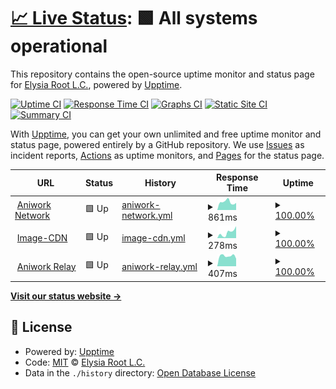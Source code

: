 # [📈 Live Status](https://uptime.ani.work): <!--live status--> **🟩 All systems operational**

This repository contains the open-source uptime monitor and status page for [Elysia Root L.C.](https://uptime.ani.work), powered by [Upptime](https://github.com/upptime/upptime).

[![Uptime CI](https://github.com/elysiaroot/aniwork-uptime/workflows/Uptime%20CI/badge.svg)](https://github.com/elysiaroot/aniwork-uptime/actions?query=workflow%3A%22Uptime+CI%22)
[![Response Time CI](https://github.com/elysiaroot/aniwork-uptime/workflows/Response%20Time%20CI/badge.svg)](https://github.com/elysiaroot/aniwork-uptime/actions?query=workflow%3A%22Response+Time+CI%22)
[![Graphs CI](https://github.com/elysiaroot/aniwork-uptime/workflows/Graphs%20CI/badge.svg)](https://github.com/elysiaroot/aniwork-uptime/actions?query=workflow%3A%22Graphs+CI%22)
[![Static Site CI](https://github.com/elysiaroot/aniwork-uptime/workflows/Static%20Site%20CI/badge.svg)](https://github.com/elysiaroot/aniwork-uptime/actions?query=workflow%3A%22Static+Site+CI%22)
[![Summary CI](https://github.com/elysiaroot/aniwork-uptime/workflows/Summary%20CI/badge.svg)](https://github.com/elysiaroot/aniwork-uptime/actions?query=workflow%3A%22Summary+CI%22)

With [Upptime](https://upptime.js.org), you can get your own unlimited and free uptime monitor and status page, powered entirely by a GitHub repository. We use [Issues](https://github.com/elysiaroot/aniwork-uptime/issues) as incident reports, [Actions](https://github.com/elysiaroot/aniwork-uptime/actions) as uptime monitors, and [Pages](https://uptime.ani.work) for the status page.

<!--start: status pages-->
<!-- This summary is generated by Upptime (https://github.com/upptime/upptime) -->
<!-- Do not edit this manually, your changes will be overwritten -->
<!-- prettier-ignore -->
| URL | Status | History | Response Time | Uptime |
| --- | ------ | ------- | ------------- | ------ |
| <img alt="" src="https://icons.duckduckgo.com/ip3/ani.work.ico" height="13"> [Aniwork Network](https://ani.work/) | 🟩 Up | [aniwork-network.yml](https://github.com/elysiaroot/aniwork-uptime/commits/HEAD/history/aniwork-network.yml) | <details><summary><img alt="Response time graph" src="./graphs/aniwork-network/response-time-week.png" height="20"> 861ms</summary><br><a href="https://uptime.ani.work/history/aniwork-network"><img alt="Response time 833" src="https://img.shields.io/endpoint?url=https%3A%2F%2Fraw.githubusercontent.com%2Felysiaroot%2Faniwork-uptime%2FHEAD%2Fapi%2Faniwork-network%2Fresponse-time.json"></a><br><a href="https://uptime.ani.work/history/aniwork-network"><img alt="24-hour response time 759" src="https://img.shields.io/endpoint?url=https%3A%2F%2Fraw.githubusercontent.com%2Felysiaroot%2Faniwork-uptime%2FHEAD%2Fapi%2Faniwork-network%2Fresponse-time-day.json"></a><br><a href="https://uptime.ani.work/history/aniwork-network"><img alt="7-day response time 861" src="https://img.shields.io/endpoint?url=https%3A%2F%2Fraw.githubusercontent.com%2Felysiaroot%2Faniwork-uptime%2FHEAD%2Fapi%2Faniwork-network%2Fresponse-time-week.json"></a><br><a href="https://uptime.ani.work/history/aniwork-network"><img alt="30-day response time 855" src="https://img.shields.io/endpoint?url=https%3A%2F%2Fraw.githubusercontent.com%2Felysiaroot%2Faniwork-uptime%2FHEAD%2Fapi%2Faniwork-network%2Fresponse-time-month.json"></a><br><a href="https://uptime.ani.work/history/aniwork-network"><img alt="1-year response time 833" src="https://img.shields.io/endpoint?url=https%3A%2F%2Fraw.githubusercontent.com%2Felysiaroot%2Faniwork-uptime%2FHEAD%2Fapi%2Faniwork-network%2Fresponse-time-year.json"></a></details> | <details><summary><a href="https://uptime.ani.work/history/aniwork-network">100.00%</a></summary><a href="https://uptime.ani.work/history/aniwork-network"><img alt="All-time uptime 99.97%" src="https://img.shields.io/endpoint?url=https%3A%2F%2Fraw.githubusercontent.com%2Felysiaroot%2Faniwork-uptime%2FHEAD%2Fapi%2Faniwork-network%2Fuptime.json"></a><br><a href="https://uptime.ani.work/history/aniwork-network"><img alt="24-hour uptime 100.00%" src="https://img.shields.io/endpoint?url=https%3A%2F%2Fraw.githubusercontent.com%2Felysiaroot%2Faniwork-uptime%2FHEAD%2Fapi%2Faniwork-network%2Fuptime-day.json"></a><br><a href="https://uptime.ani.work/history/aniwork-network"><img alt="7-day uptime 100.00%" src="https://img.shields.io/endpoint?url=https%3A%2F%2Fraw.githubusercontent.com%2Felysiaroot%2Faniwork-uptime%2FHEAD%2Fapi%2Faniwork-network%2Fuptime-week.json"></a><br><a href="https://uptime.ani.work/history/aniwork-network"><img alt="30-day uptime 100.00%" src="https://img.shields.io/endpoint?url=https%3A%2F%2Fraw.githubusercontent.com%2Felysiaroot%2Faniwork-uptime%2FHEAD%2Fapi%2Faniwork-network%2Fuptime-month.json"></a><br><a href="https://uptime.ani.work/history/aniwork-network"><img alt="1-year uptime 99.97%" src="https://img.shields.io/endpoint?url=https%3A%2F%2Fraw.githubusercontent.com%2Felysiaroot%2Faniwork-uptime%2FHEAD%2Fapi%2Faniwork-network%2Fuptime-year.json"></a></details>
| <img alt="" src="https://icons.duckduckgo.com/ip3/cdn.ani.work.ico" height="13"> [Image-CDN](https://cdn.ani.work/media_attachments/files/109/368/607/400/125/411/original/073fc528ace47db4.png) | 🟩 Up | [image-cdn.yml](https://github.com/elysiaroot/aniwork-uptime/commits/HEAD/history/image-cdn.yml) | <details><summary><img alt="Response time graph" src="./graphs/image-cdn/response-time-week.png" height="20"> 278ms</summary><br><a href="https://uptime.ani.work/history/image-cdn"><img alt="Response time 201" src="https://img.shields.io/endpoint?url=https%3A%2F%2Fraw.githubusercontent.com%2Felysiaroot%2Faniwork-uptime%2FHEAD%2Fapi%2Fimage-cdn%2Fresponse-time.json"></a><br><a href="https://uptime.ani.work/history/image-cdn"><img alt="24-hour response time 257" src="https://img.shields.io/endpoint?url=https%3A%2F%2Fraw.githubusercontent.com%2Felysiaroot%2Faniwork-uptime%2FHEAD%2Fapi%2Fimage-cdn%2Fresponse-time-day.json"></a><br><a href="https://uptime.ani.work/history/image-cdn"><img alt="7-day response time 278" src="https://img.shields.io/endpoint?url=https%3A%2F%2Fraw.githubusercontent.com%2Felysiaroot%2Faniwork-uptime%2FHEAD%2Fapi%2Fimage-cdn%2Fresponse-time-week.json"></a><br><a href="https://uptime.ani.work/history/image-cdn"><img alt="30-day response time 192" src="https://img.shields.io/endpoint?url=https%3A%2F%2Fraw.githubusercontent.com%2Felysiaroot%2Faniwork-uptime%2FHEAD%2Fapi%2Fimage-cdn%2Fresponse-time-month.json"></a><br><a href="https://uptime.ani.work/history/image-cdn"><img alt="1-year response time 201" src="https://img.shields.io/endpoint?url=https%3A%2F%2Fraw.githubusercontent.com%2Felysiaroot%2Faniwork-uptime%2FHEAD%2Fapi%2Fimage-cdn%2Fresponse-time-year.json"></a></details> | <details><summary><a href="https://uptime.ani.work/history/image-cdn">100.00%</a></summary><a href="https://uptime.ani.work/history/image-cdn"><img alt="All-time uptime 100.00%" src="https://img.shields.io/endpoint?url=https%3A%2F%2Fraw.githubusercontent.com%2Felysiaroot%2Faniwork-uptime%2FHEAD%2Fapi%2Fimage-cdn%2Fuptime.json"></a><br><a href="https://uptime.ani.work/history/image-cdn"><img alt="24-hour uptime 100.00%" src="https://img.shields.io/endpoint?url=https%3A%2F%2Fraw.githubusercontent.com%2Felysiaroot%2Faniwork-uptime%2FHEAD%2Fapi%2Fimage-cdn%2Fuptime-day.json"></a><br><a href="https://uptime.ani.work/history/image-cdn"><img alt="7-day uptime 100.00%" src="https://img.shields.io/endpoint?url=https%3A%2F%2Fraw.githubusercontent.com%2Felysiaroot%2Faniwork-uptime%2FHEAD%2Fapi%2Fimage-cdn%2Fuptime-week.json"></a><br><a href="https://uptime.ani.work/history/image-cdn"><img alt="30-day uptime 100.00%" src="https://img.shields.io/endpoint?url=https%3A%2F%2Fraw.githubusercontent.com%2Felysiaroot%2Faniwork-uptime%2FHEAD%2Fapi%2Fimage-cdn%2Fuptime-month.json"></a><br><a href="https://uptime.ani.work/history/image-cdn"><img alt="1-year uptime 100.00%" src="https://img.shields.io/endpoint?url=https%3A%2F%2Fraw.githubusercontent.com%2Felysiaroot%2Faniwork-uptime%2FHEAD%2Fapi%2Fimage-cdn%2Fuptime-year.json"></a></details>
| <img alt="" src="https://icons.duckduckgo.com/ip3/relay.ani.work.ico" height="13"> [Aniwork Relay](https://relay.ani.work) | 🟩 Up | [aniwork-relay.yml](https://github.com/elysiaroot/aniwork-uptime/commits/HEAD/history/aniwork-relay.yml) | <details><summary><img alt="Response time graph" src="./graphs/aniwork-relay/response-time-week.png" height="20"> 407ms</summary><br><a href="https://uptime.ani.work/history/aniwork-relay"><img alt="Response time 439" src="https://img.shields.io/endpoint?url=https%3A%2F%2Fraw.githubusercontent.com%2Felysiaroot%2Faniwork-uptime%2FHEAD%2Fapi%2Faniwork-relay%2Fresponse-time.json"></a><br><a href="https://uptime.ani.work/history/aniwork-relay"><img alt="24-hour response time 454" src="https://img.shields.io/endpoint?url=https%3A%2F%2Fraw.githubusercontent.com%2Felysiaroot%2Faniwork-uptime%2FHEAD%2Fapi%2Faniwork-relay%2Fresponse-time-day.json"></a><br><a href="https://uptime.ani.work/history/aniwork-relay"><img alt="7-day response time 407" src="https://img.shields.io/endpoint?url=https%3A%2F%2Fraw.githubusercontent.com%2Felysiaroot%2Faniwork-uptime%2FHEAD%2Fapi%2Faniwork-relay%2Fresponse-time-week.json"></a><br><a href="https://uptime.ani.work/history/aniwork-relay"><img alt="30-day response time 429" src="https://img.shields.io/endpoint?url=https%3A%2F%2Fraw.githubusercontent.com%2Felysiaroot%2Faniwork-uptime%2FHEAD%2Fapi%2Faniwork-relay%2Fresponse-time-month.json"></a><br><a href="https://uptime.ani.work/history/aniwork-relay"><img alt="1-year response time 439" src="https://img.shields.io/endpoint?url=https%3A%2F%2Fraw.githubusercontent.com%2Felysiaroot%2Faniwork-uptime%2FHEAD%2Fapi%2Faniwork-relay%2Fresponse-time-year.json"></a></details> | <details><summary><a href="https://uptime.ani.work/history/aniwork-relay">100.00%</a></summary><a href="https://uptime.ani.work/history/aniwork-relay"><img alt="All-time uptime 100.00%" src="https://img.shields.io/endpoint?url=https%3A%2F%2Fraw.githubusercontent.com%2Felysiaroot%2Faniwork-uptime%2FHEAD%2Fapi%2Faniwork-relay%2Fuptime.json"></a><br><a href="https://uptime.ani.work/history/aniwork-relay"><img alt="24-hour uptime 100.00%" src="https://img.shields.io/endpoint?url=https%3A%2F%2Fraw.githubusercontent.com%2Felysiaroot%2Faniwork-uptime%2FHEAD%2Fapi%2Faniwork-relay%2Fuptime-day.json"></a><br><a href="https://uptime.ani.work/history/aniwork-relay"><img alt="7-day uptime 100.00%" src="https://img.shields.io/endpoint?url=https%3A%2F%2Fraw.githubusercontent.com%2Felysiaroot%2Faniwork-uptime%2FHEAD%2Fapi%2Faniwork-relay%2Fuptime-week.json"></a><br><a href="https://uptime.ani.work/history/aniwork-relay"><img alt="30-day uptime 100.00%" src="https://img.shields.io/endpoint?url=https%3A%2F%2Fraw.githubusercontent.com%2Felysiaroot%2Faniwork-uptime%2FHEAD%2Fapi%2Faniwork-relay%2Fuptime-month.json"></a><br><a href="https://uptime.ani.work/history/aniwork-relay"><img alt="1-year uptime 100.00%" src="https://img.shields.io/endpoint?url=https%3A%2F%2Fraw.githubusercontent.com%2Felysiaroot%2Faniwork-uptime%2FHEAD%2Fapi%2Faniwork-relay%2Fuptime-year.json"></a></details>

<!--end: status pages-->

[**Visit our status website →**](https://uptime.ani.work)

## 📄 License

- Powered by: [Upptime](https://github.com/upptime/upptime)
- Code: [MIT](./LICENSE) © [Elysia Root L.C.](https://uptime.ani.work)
- Data in the `./history` directory: [Open Database License](https://opendatacommons.org/licenses/odbl/1-0/)
